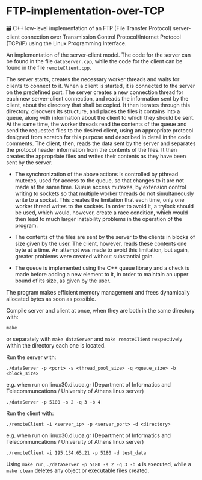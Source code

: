 # FTP-implementation-over-TCP

🗃️ C++ low-level implementation of an FTP (File Transfer Protocol) server-client connection over Transmission Control Protocol/Internet Protocol (TCP/IP) using the Linux Programming Interface.

An implementation of the server-client model. The code for the server can be found in the file `dataServer.cpp`, while the code for the client can be found in the file `remoteClient.cpp`.

The server starts, creates the necessary worker threads and waits for clients to connect to it. When a client is started, it is connected to the server on the predefined port. The server creates a new connection thread for each new server-client connection, and reads the information sent by the client, about the directory that shall be copied. It then iterates through this directory, discovers its structure, and places the files it contains into a queue, along with information about the client to which they should be sent. At the same time, the worker threads read the contents of the queue and send the requested files to the desired client, using an appropriate protocol designed from scratch for this purpose and described in detail in the code comments. The client, then, reads the data sent by the server and separates the protocol header information from the contents of the files. It then creates the appropriate files and writes their contents as they have been sent by the server.

- The synchronization of the above actions is controlled by pthread mutexes, used for access to the queue, so that changes to it are not made at the same time. Queue access mutexes, by extension control writing to sockets so that multiple worker threads do not simultaneously write to a socket. This creates the limitation that each time, only one worker thread writes to the sockets. In order to avoid it, a trylock should be used, which would, however, create a race condition, which would then lead to much larger instability problems in the operation of the program.

- The contents of the files are sent by the server to the clients in blocks of size given by the user. The client, however, reads these contents one byte at a time. An attempt was made to avoid this limitation, but again, greater problems were created without substantial gain.

- The queue is implemented using the C++ queue library and a check is made before adding a new element to it, in order to maintain an upper bound of its size, as given by the user.

The program makes efficient memory management and frees dynamically allocated bytes as soon as possible.

Compile server and client at once, when they are both in the same directory with:

```
make
```
or separately with `make dataServer` and `make remoteClient` respectively within the directory each one is located.

Run the server with:

```
./dataServer -p <port> -s <thread_pool_size> -q <queue_size> -b <block_size>
```
e.g. when run on linux30.di.uoa.gr (Department of Informatics and Telecommuncations / University of Athens linux server)
```
./dataServer -p 5180 -s 2 -q 3 -b 4
```

Run the client with:

```
./remoteClient -i <server_ip> -p <server_port> -d <directory>
```
e.g. when run on linux30.di.uoa.gr (Department of Informatics and Telecommuncations / University of Athens linux server)
```
./remoteClient -i 195.134.65.21 -p 5180 -d test_data
```

Using `make run`, `./dataServer -p 5180 -s 2 -q 3 -b 4` is executed, while a `make clean` deletes any object or executable files created.